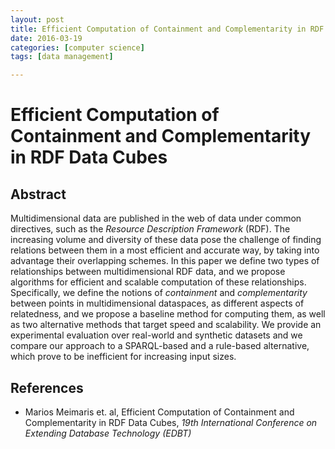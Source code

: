 ```yaml
---
layout: post
title: Efficient Computation of Containment and Complementarity in RDF Data Cubess 
date: 2016-03-19
categories: [computer science]
tags: [data management]

---
```


# Efficient Computation of Containment and Complementarity in RDF Data Cubes

## Abstract

Multidimensional data are published in the web of data under common directives, such as the *Resource Description Framework* (RDF). The increasing volume and diversity of these data pose the challenge of finding relations between them in a most efficient and accurate way, by taking into advantage their overlapping schemes. In this paper we define two types of relationships between multidimensional RDF data, and we propose algorithms for efficient and scalable computation of these relationships. Specifically, we define the notions of *containment* and *complementarity* between points in multidimensional dataspaces, as different aspects of relatedness, and we propose a baseline method for computing them, as well as two alternative methods that target speed and scalability. We provide an experimental evaluation over real-world and synthetic datasets and we compare our approach to a SPARQL-based and a rule-based alternative, which prove to be inefficient for increasing input sizes.


## References


* Marios Meimaris et. al, Efficient Computation of Containment and Complementarity in RDF Data Cubes, *19th International Conference on Extending Database Technology (EDBT)*
